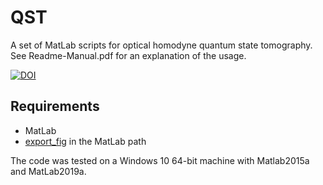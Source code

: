 # QST
A set of MatLab scripts for optical homodyne quantum state tomography.
See Readme-Manual.pdf for an explanation of the usage. 

[![DOI](https://zenodo.org/badge/DOI/10.5281/zenodo.7467083.svg)](https://doi.org/10.5281/zenodo.7467083)  

## Requirements
* MatLab
* [export_fig](https://github.com/altmany/export_fig) in the MatLab path

The code was tested on a Windows 10 64-bit machine with Matlab2015a and MatLab2019a.
